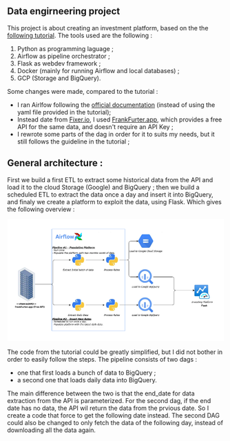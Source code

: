 ## Data engirneering project
This project is about creating an investment platform, based on the the [following tutorial](https://towardsdev.com/data-engineering-project-creating-an-investing-platform-part-1-e777b5bd27cd).
The tools used are the following : 

1. Python as programming laguage ;
2. Airflow as pipeline orchestrator ;
3. Flask as webdev framework ;
4. Docker (mainly for running Airflow and local databases) ;
5. GCP (Storage and BigQuery).

Some changes were made, compared to the tutorial :
- I ran Airlfow following the [official documentation](https://airflow.apache.org/docs/apache-airflow/stable/howto/docker-compose/index.html) (instead of using the yaml file provided in the tutorial);
- Instead date from [Fixer.io](https://fixer.io/), I used [FrankFurter.app](https://www.frankfurter.app/), which provides a free API for the same data, and doesn't require an API Key ;
- I rewrote some parts of the dag in order for it to suits my needs, but it still follows the guideline in the tutorial ;

## General architecture :
First we build a first ETL to extract some historical data from the API and load it to the cloud Storage (Google) and BigQuery ; then we build a scheduled ETL to extract the data once a day and insert it into BigQuery, and finaly we create a platform to exploit the data, using Flask. Which gives the following overview :

![Architecture overview](https://github.com/drux31/Investing_platform/blob/main/general_arch.png)

The code from the tutorial could be greatly simplified, but I did not bother in order to easily follow the steps.
The pipeline consists of two dags : 
- one that first loads a bunch of data to BigQuery ;
- a second one that loads daily data into BigQuery.

The main difference between the two is that the end_date for data extraction from the API is parameterized.
For the second dag, if the end date has no data, the API wil return the data from the prvious date. So I create a code that force to get the following date instead.
The second DAG could also be changed to only fetch the data of the following day, instead of downloading all the data again.